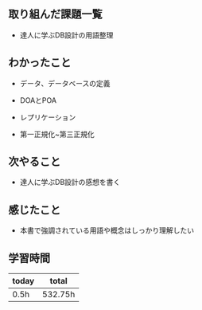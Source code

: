

## 取り組んだ課題一覧

- 達人に学ぶDB設計の用語整理

## わかったこと

- データ、データベースの定義

- DOAとPOA

- レプリケーション

- 第一正規化\~第三正規化

## 次やること

- 達人に学ぶDB設計の感想を書く

## 感じたこと

- 本書で強調されている用語や概念はしっかり理解したい

## 学習時間

| today | total | 
|---|---|
| 0\.5h | 532\.75h | 


